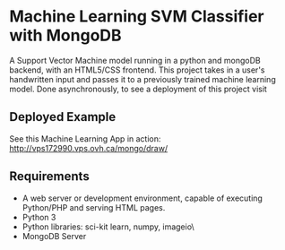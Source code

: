 
# Machine Learning SVM Classifier with MongoDB
 A Support Vector Machine model running in a python and mongoDB backend, with an HTML5/CSS frontend. This project takes in a user's handwritten input and passes it to a previously trained machine learning model. Done asynchronously, to see a deployment of this project visit 

## Deployed Example
See this Machine Learning App in action: <a href="https://theoryofgravity.ca/mongo/draw/" target="_blank">http://vps172990.vps.ovh.ca/mongo/draw/</a>

## Requirements
* A web server or development environment, capable of executing Python/PHP and serving HTML pages.
* Python 3
* Python libraries: sci-kit learn, numpy, imageio\
* MongoDB Server

